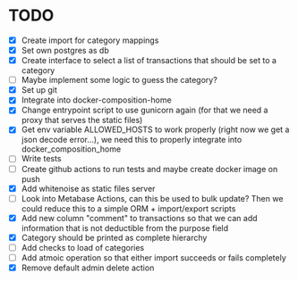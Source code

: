 # TODO

* [X] Create import for category mappings
* [X] Set own postgres as db
* [X] Create interface to select a list of transactions that should be set to a category
* [ ] Maybe implement some logic to guess the category?
* [X] Set up git
* [X] Integrate into docker-composition-home
* [X] Change entrypoint script to use gunicorn again (for that we need a proxy that serves the static files)
* [X] Get env variable ALLOWED_HOSTS to work properly (right now we get a json decode error...), we need this to properly integrate into docker_composition_home
* [ ] Write tests
* [ ] Create github actions to run tests and maybe create docker image on push
* [X] Add whitenoise as static files server
* [ ] Look into Metabase Actions, can this be used to bulk update? Then we could reduce this to a simple ORM + import/export scripts
* [X] Add new column "comment" to transactions so that we can add information that is not deductible from the purpose field
* [X] Category should be printed as complete hierarchy
* [ ] Add checks to load of categories
* [ ] Add atmoic operation so that either import succeeds or fails completely
* [X] Remove default admin delete action